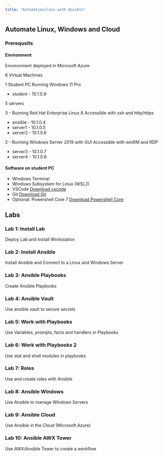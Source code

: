 ```yaml
---
title: "Automationclass with Ansible"
---
```


## Automate Linux, Windows and Cloud

### Prerequsits

#### Environment

Envoronment deployed in Microsoft Azure

6 Virtual Machines

1 Student PC Running Windows 11 Pro

* student - 10.1.0.9

5 servers

3 - Running Red Hat Enterprise Linux 8
Accessible with ssh and http/https

* ansible - 10.1.0.4
* server1 - 10.1.0.5
* server2 - 10.1.0.6

2 - Running Windows Server 2019 with GUI
Accessible with winRM and RDP

* server3 - 10.1.0.7
* server4 - 10.1.0.8

#### Software on student PC

* Windows Terminal
* Windows Subsystem for Linux (WSL2)
* VSCode [Download vscode](https://code.visualstudio.com/download)
* Git [Download Git](https://git-scm.com/downloads)
* Optional: Powershell Core 7 [Download Powershell Core](https://github.com/PowerShell/PowerShell)

## Labs

### Lab 1: Install Lab

Deploy Lab and Install Workstation

### Lab 2: Install Ansible

Install Ansible and Connect to a Linux and Windows Server

### Lab 3: Ansible Playbooks

Create Ansible Playbooks

### Lab 4: Ansible Vault

Use ansible vault to secure secrets

### Lab 5: Work with Playbooks

Use Variables, prompts, facts and handlers in Playbooks

### Lab 6: Work with Playbooks 2

Use stat and shell modules in playbooks

### Lab 7: Roles

Use and create roles with Ansible

### Lab 8: Ansible Windows

Use Ansible to manage Windows Servers

### Lab 9: Ansible Cloud

Use Ansible in the Cloud (Microsoft Azure)

### Lab 10: Ansible AWX Tower

Use AWX/Ansible Tower to create a workflow
